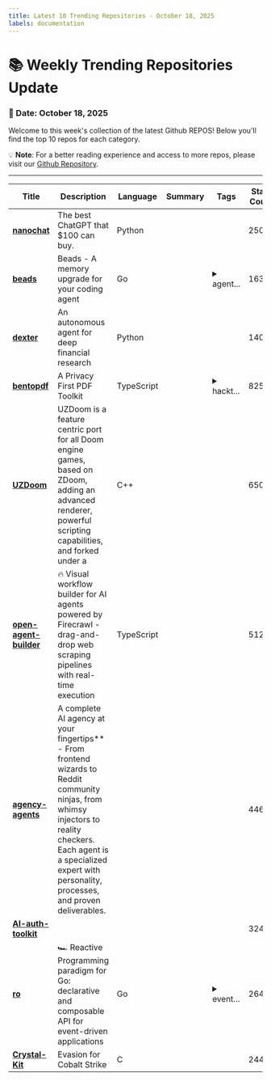 ```yaml
---
title: Latest 10 Trending Repositories - October 18, 2025
labels: documentation
---
```

# 📚 Weekly Trending Repositories Update

### 📅 Date: October 18, 2025

Welcome to this week's collection of the latest Github REPOS! Below you'll find the top 10 repos for each category.

💡 **Note**: For a better reading experience and access to more repos, please visit our [Github Repository](https://github.com/marc-ko/daily-trending-repo).

---

| **Title** | **Description** | **Language** | **Summary** | **Tags** | **Stars Count** |
| --- | --- | --- | --- | --- | --- |
| **[nanochat](https://github.com/karpathy/nanochat)** | The best ChatGPT that $100 can buy. | Python |  |  | 25016 |
| **[beads](https://github.com/steveyegge/beads)** | Beads - A memory upgrade for your coding agent | Go |  | <details><summary>agent...</summary><p>agents, claude-code, coding</p></details> | 1630 |
| **[dexter](https://github.com/virattt/dexter)** | An autonomous agent for deep financial research | Python |  |  | 1402 |
| **[bentopdf](https://github.com/alam00000/bentopdf)** | A Privacy First PDF Toolkit | TypeScript |  | <details><summary>hackt...</summary><p>hacktoberfest, hacktoberfest-accepted, jpgtopdf, pdf, pdf-converter, pdf-document-processor, pdf-generation, pdf-viewer</p></details> | 825 |
| **[UZDoom](https://github.com/UZDoom/UZDoom)** | UZDoom is a feature centric port for all Doom engine games, based on ZDoom, adding an advanced renderer, powerful scripting capabilities, and forked under a | C++ |  |  | 650 |
| **[open-agent-builder](https://github.com/firecrawl/open-agent-builder)** | 🔥 Visual workflow builder for AI agents powered by Firecrawl - drag-and-drop web scraping pipelines with real-time execution | TypeScript |  |  | 512 |
| **[agency-agents](https://github.com/msitarzewski/agency-agents)** | A complete AI agency at your fingertips** - From frontend wizards to Reddit community ninjas, from whimsy injectors to reality checkers. Each agent is a specialized expert with personality, processes, and proven deliverables. |  |  |  | 446 |
| **[AI-auth-toolkit](https://github.com/elaineyu1031/AI-auth-toolkit)** |  |  |  |  | 324 |
| **[ro](https://github.com/samber/ro)** | 🏎️ Reactive Programming paradigm for Go: declarative and composable API for event-driven applications | Go |  | <details><summary>event...</summary><p>event-driven, generics, go, golang, hacktoberfest, observable, observer, pipe, pipeline, reactive, reactive-extensions, reactive-programming, reactive-streams, reactivex, rx, rxjs, stream, subscription</p></details> | 264 |
| **[Crystal-Kit](https://github.com/rasta-mouse/Crystal-Kit)** | Evasion for Cobalt Strike | C |  |  | 244 |

